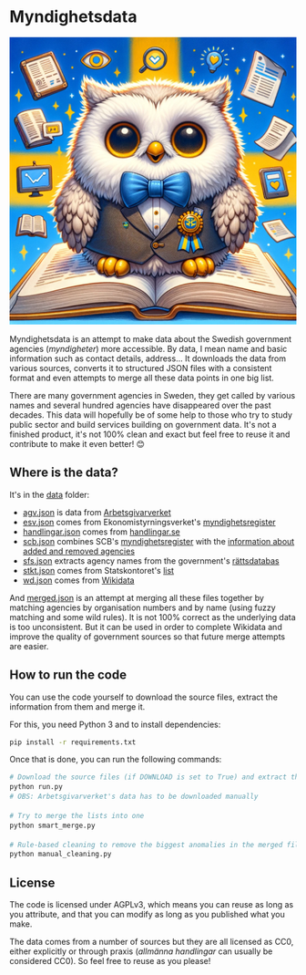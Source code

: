 # Myndighetsdata

![A wise owl that knows everything about government agencies](./illustration.webp)

Myndighetsdata is an attempt to make data about the Swedish government agencies (*myndigheter*) more accessible. By data, I mean name and basic information such as contact details, address... It downloads the data from various sources, converts it to structured JSON files with a consistent format and even attempts to merge all these data points in one big list.

There are many government agencies in Sweden, they get called by various names and several hundred agencies have disappeared over the past decades. This data will hopefully be of some help to those who try to study public sector and build services building on government data. It's not a finished product, it's not 100% clean and exact but feel free to reuse it and contribute to make it even better! 😊

## Where is the data?

It's in the [data](./data) folder:

- [agv.json](./data/agv.json) is data from [Arbetsgivarverket](https://www.arbetsgivarverket.se/statistik-och-analys)
- [esv.json](./data/esv.json) comes from Ekonomistyrningsverket's [myndighetsregister](https://www.esv.se/rapportering/myndighetsregistret/)
- [handlingar.json](./data/handlingar.json) comes from [handlingar.se](https://handlingar.se)
- [scb.json](./data/scb.json) combines SCB's [myndighetsregister](https://myndighetsregistret.scb.se) with the [information about added and removed agencies](https://myndighetsregistret.scb.se/Ar)
- [sfs.json](./data/sfs.json) extracts agency names from the government's [rättsdatabas](https://beta.rkrattsbaser.gov.se)
- [stkt.json](./data/stkt.json) comes from Statskontoret's [list](https://www.statskontoret.se/fokusomraden/fakta-om-statsforvaltningen/myndigheterna-under-regeringen/)
- [wd.json](./data/wd.json) comes from [Wikidata](https://www.wikidata.org)

And [merged.json](./data/merged.json) is an attempt at merging all these files together by matching agencies by organisation numbers and by name (using fuzzy matching and some wild rules). It is not 100% correct as the underlying data is too unconsistent. But it can be used in order to complete Wikidata and improve the quality of government sources so that future merge attempts are easier.

## How to run the code

You can use the code yourself to download the source files, extract the information from them and merge it.

For this, you need Python 3 and to install dependencies:

```bash
pip install -r requirements.txt
```

Once that is done, you can run the following commands:

```bash
# Download the source files (if DOWNLOAD is set to True) and extract the information from them
python run.py
# OBS: Arbetsgivarverket's data has to be downloaded manually

# Try to merge the lists into one
python smart_merge.py

# Rule-based cleaning to remove the biggest anomalies in the merged file
python manual_cleaning.py
```

## License

The code is licensed under AGPLv3, which means you can reuse as long as you attribute, and that you can modify as long as you published what you make.

The data comes from a number of sources but they are all licensed as CC0, either explicitly or through praxis (*allmänna handlingar* can usually be considered CC0). So feel free to reuse as you please!
